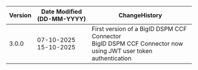 **Version** | **Date Modified (DD-MM-YYYY)**| **ChangeHistory**                                                                         |
|------------|-------------------------------|-------------------------------------------------------------------------------------------|
| 3.0.0      | 07-10-2025<br/>15-10-2025    | First version of a BigID DSPM CCF Connector<br/>BigID DSPM CCF Connector now using JWT user token authentication |
